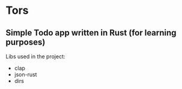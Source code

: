 # Tors
## Simple Todo app written in Rust (for learning purposes)

Libs used in the project:
* clap
* json-rust
* dirs
